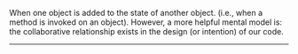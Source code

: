 When one object is added to the state of another object. (i.e., when a method is invoked on an object). However, a more helpful mental model is: the collaborative relationship exists in the design (or intention) of our code.

___